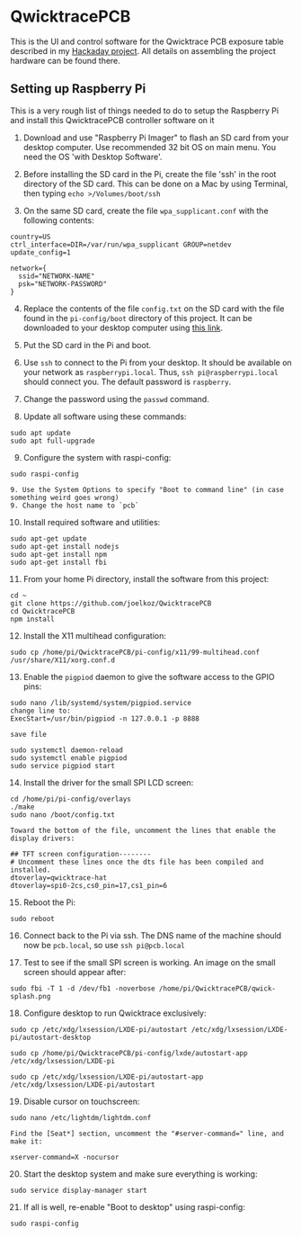 # QwicktracePCB 
This is the UI and control software for the Qwicktrace PCB exposure table described in my [Hackaday project](https://hackaday.io/project/178451-qwicktrace-pcb). All details on assembling the project hardware can be found there.


## Setting up Raspberry Pi
This is a very rough list of things needed to do to setup the Raspberry Pi and install this QwicktracePCB controller software on it

1. Download and use "Raspberry Pi Imager" to flash an SD card from your desktop computer. Use recommended 32 bit OS on main menu. You need the OS 'with Desktop Software'.

2. Before installing the SD card in the Pi, create the file 'ssh' in the root directory of the SD card. This can be done on a Mac by using Terminal, then typing `echo >/Volumes/boot/ssh`

3. On the same SD card, create the file `wpa_supplicant.conf` with the following contents:
```
country=US
ctrl_interface=DIR=/var/run/wpa_supplicant GROUP=netdev
update_config=1

network={
  ssid="NETWORK-NAME"
  psk="NETWORK-PASSWORD"
}
```

4. Replace the contents of the file `config.txt` on the SD card with the file found in the `pi-config/boot` directory of this project. It can be downloaded to your desktop computer using [this link](https://raw.githubusercontent.com/joelkoz/QwicktracePCB/main/pi-config/boot/config.txt).

5. Put the SD card in the Pi and boot. 

6. Use `ssh` to connect to the Pi from your desktop. It should be available on your network as `raspberrypi.local`.  Thus, `ssh pi@raspberrypi.local` should connect you. The default password is `raspberry`.

7. Change the password using the `passwd` command.

8. Update all software using these commands:
```
sudo apt update
sudo apt full-upgrade
```

9. Configure the system with raspi-config:
```
sudo raspi-config
```
    9. Use the System Options to specify "Boot to command line" (in case something weird goes wrong)
    9. Change the host name to `pcb`

10. Install required software and utilities:
```
sudo apt-get update
sudo apt-get install nodejs
sudo apt-get install npm
sudo apt-get install fbi
```

11. From your home Pi directory, install the software from this project:
```
cd ~
git clone https://github.com/joelkoz/QwicktracePCB
cd QwicktracePCB
npm install
```

12. Install the X11 multihead configuration:
```
sudo cp /home/pi/QwicktracePCB/pi-config/x11/99-multihead.conf /usr/share/X11/xorg.conf.d
```

13. Enable the `pigpiod` daemon to give the software access to the GPIO pins:
```
sudo nano /lib/systemd/system/pigpiod.service
change line to:
ExecStart=/usr/bin/pigpiod -n 127.0.0.1 -p 8888

save file

sudo systemctl daemon-reload
sudo systemctl enable pigpiod
sudo service pigpiod start
```

14. Install the driver for the small SPI LCD screen:
```
cd /home/pi/pi-config/overlays
./make
sudo nano /boot/config.txt

Toward the bottom of the file, uncomment the lines that enable the display drivers:

## TFT screen configuration--------
# Uncomment these lines once the dts file has been compiled and installed.
dtoverlay=qwicktrace-hat
dtoverlay=spi0-2cs,cs0_pin=17,cs1_pin=6
```

15. Reboot the Pi:
```
sudo reboot
```

16. Connect back to the Pi via ssh. The DNS name of the machine should now be `pcb.local`, so use `ssh pi@pcb.local`

17. Test to see if the small SPI screen is working. An image on the small screen should appear after:
```
sudo fbi -T 1 -d /dev/fb1 -noverbose /home/pi/QwicktracePCB/qwick-splash.png
```

18. Configure desktop to run Qwicktrace exclusively:
```
sudo cp /etc/xdg/lxsession/LXDE-pi/autostart /etc/xdg/lxsession/LXDE-pi/autostart-desktop

sudo cp /home/pi/QwicktracePCB/pi-config/lxde/autostart-app /etc/xdg/lxsession/LXDE-pi

sudo cp /etc/xdg/lxsession/LXDE-pi/autostart-app /etc/xdg/lxsession/LXDE-pi/autostart
```

19. Disable cursor on touchscreen:
```
sudo nano /etc/lightdm/lightdm.conf

Find the [Seat*] section, uncomment the "#server-command=" line, and make it:

xserver-command=X -nocursor
```

20. Start the desktop system and make sure everything is working:
```
sudo service display-manager start
```

21. If all is well, re-enable "Boot to desktop" using raspi-config:
```
sudo raspi-config
```
